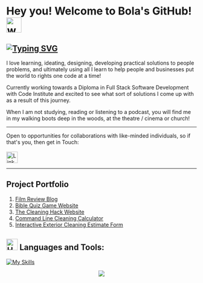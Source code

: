 # Hey you! Welcome to Bola's GitHub! <img src="https://user-images.githubusercontent.com/72663882/171687151-bb31c996-c9d2-49c8-b593-734946893b23.gif" alt="waving hand gif" aria-hidden="true" width="40" />

## [![Typing SVG](https://readme-typing-svg.demolab.com?font=Fira+Code&pause=1000&random=false&width=435&lines=Junior+Full+Stack+Developer)]()

I love learning, ideating, designing, developing practical solutions to people problems, and ultimately using all I learn to help people and businesses put the world to rights one code at a time!

Currently working towards a Diploma in Full Stack Software Development with Code Institute and excited to see what sort of solutions I come up with as a result of this journey.

When I am not studying, reading or listening to a podcast, you will find me in my walking boots deep in the woods, at the theatre / cinema or church!

*******

Open to opportunities for collaborations with like-minded individuals, so if that's you, then get in Touch: <br><br>
<a href="https://www.linkedin.com/in/bola-akinmarin"><img  alt="LinkedIn" title="LinkedIn" src="https://img.shields.io/static/v1?message=LinkedIn&logo=linkedin&label=&color=0077B5&logoColor=white&labelColor=&style=for-the-badge" height="30" align="center" /></a>

[- Currently working on E-commerce Website <a href="https://bakinmarin.github.io/dec-quote-calculator/"></a>]::

*******
 
## Project Portfolio

 1. [Film Review Blog](https://my-film-blog-pp4-d9dc642517af.herokuapp.com/)
 2. [Bible Quiz Game Website](https://bakinmarin.github.io/bible-quiz-game/)
 3. [The Cleaning Hack Website](https://bakinmarin.github.io/the-cleaning-hack/)
 4. [Command Line Cleaning Calculator](https://the-cleaning-hack-calculator-7f6b677fafbc.herokuapp.com/)
 5. [Interactive Exterior Cleaning Estimate Form](https://bakinmarin.github.io/dec-quote-calculator/)

## <img src="https://raw.githubusercontent.com/Tarikul-Islam-Anik/Animated-Fluent-Emojis/master/Emojis/Objects/Hammer%20and%20Wrench.png" alt="Hammer and Wrench" width="30" height="30" /> **Languages and Tools:**  
[![My Skills](https://skillicons.dev/icons?i=html,css,javascript,git,github,python,django,jquery,stackoverflow&perline=13)](#)

<p align="center">
     <img src="https://capsule-render.vercel.app/api?type=waving&color=gradient&height=100&section=footer"/>
</p>

<!---
BAkinmarin/BAkinmarin is a ✨ special ✨ repository because its `README.md` (this file) appears on your GitHub profile.
You can click the Preview link to take a look at your changes.
--->
